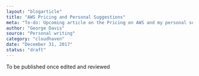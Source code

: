 ```yaml
---
layout: "blogarticle"
title: "AWS Pricing and Personal Suggestions"
meta: "To-do: Upcoming article on the Pricing on AWS and my personal suggestions."
author: "George Davis"
source: "Personal writing"
category: "cloudhaven"
date: "December 31, 2017"
status: "draft"
---
```


To be published once edited and reviewed
